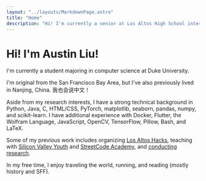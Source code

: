 ```yaml
---
layout: "../layouts/MarkdownPage.astro"
title: "Home"
description: "Hi! I'm currently a senior at Los Altos High School interested in data science and machine learning."
---
```


# Hi! I'm Austin Liu!

I'm currently a student majoring in computer science at Duke University.

I'm original from the San Francisco Bay Area, but I've also previously lived in Nanjing, China. 我也会说中文！

Aside from my research interests, I have a strong technical background in Python, Java, C, HTML/CSS, PyTorch, matplotlib, seaborn, pandas, numpy, and scikit-learn. I have additional experience with Docker, Flutter, the Wolfram Language, JavaScript, OpenCV, TensorFlow, Pillow, Bash, and LaTeX.

Some of my previous work includes organizing [Los Altos Hacks](https://www.losaltoshacks.com/), teaching with [Silicon Valley Youth](https://www.siliconvalleyyouth.com/) and [StreetCode Academy](https://streetcode.org/), and [conducting research](/research).

In my free time, I enjoy traveling the world, running, and reading (mostly history and SFF). 